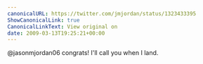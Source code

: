 ```yaml
---
canonicalURL: https://twitter.com/jmjordan/status/1323433395
ShowCanonicalLink: true
CanonicalLinkText: View original on
date: 2009-03-13T19:25:21+00:00
---
```

@jasonmjordan06 congrats! I'll call you when I land.